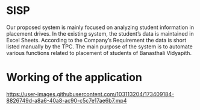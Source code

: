 # SISP
Our proposed system is mainly focused on analyzing student  information in placement drives. In the existing system, the  student’s data is maintained in Excel Sheets. According to  the Company’s Requirement the data is short listed  manually by the TPC. The main purpose of the system is to  automate various functions related to placement of students  of Banasthali Vidyapith. 
# Working of the application

https://user-images.githubusercontent.com/103113204/173409184-8826749d-a8a6-40a8-ac90-c5c7e17ae6b7.mp4

